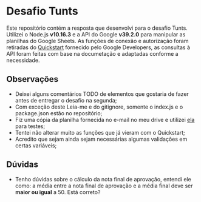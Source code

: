# Desafio Tunts
Este repositório contém a resposta que desenvolvi para o desafio Tunts. Utilizei o Node.js **v10.16.3** e a API do Google **v39.2.0** para manipular as planilhas do Google Sheets.
As funções de conexão e autorização foram retiradas do [Quickstart](https://developers.google.com/sheets/api/quickstart/nodejs) fornecido pelo Google Developers, as consultas à API foram feitas com base na documetação e adaptadas conforme a necessidade.

## Observações
* Deixei alguns comentários TODO de elementos que gostaria de fazer antes de entregar o desafio na segunda;
* Com exceção deste Leia-me e do gitignore, somente o index.js e o package.json estão no repositório;
* Fiz uma cópia da planilha fornecida no e-mail no meu drive e utilizei [ela](https://docs.google.com/spreadsheets/d/1_doGr26mw141Ay-U5MQZSZbqH7mmHPrrxa1eiq9eZLU/edit#gid=0) para testes;
* Tentei não alterar muito as funções que já vieram com o Quickstart;
* Acredito que sejam ainda sejam necessárias algumas validações em certas variáveis;

## Dúvidas
* Tenho dúvidas sobre o cálculo da nota final de aprovação, entendi ele como: a média entre a nota final de aprovação e a média final deve ser **maior ou igual** a 50. Está correto?